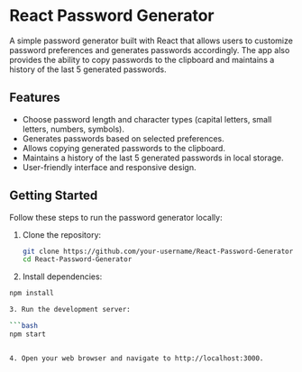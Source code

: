 # React Password Generator


A simple password generator built with React that allows users to customize password preferences and generates passwords accordingly. The app also provides the ability to copy passwords to the clipboard and maintains a history of the last 5 generated passwords.

## Features

- Choose password length and character types (capital letters, small letters, numbers, symbols).
- Generates passwords based on selected preferences.
- Allows copying generated passwords to the clipboard.
- Maintains a history of the last 5 generated passwords in local storage.
- User-friendly interface and responsive design.

## Getting Started

Follow these steps to run the password generator locally:

1. Clone the repository:

   ```bash
   git clone https://github.com/your-username/React-Password-Generator.git
   cd React-Password-Generator

2. Install dependencies:

 ```bash
npm install

3. Run the development server:

 ```bash
npm start


4. Open your web browser and navigate to http://localhost:3000.
